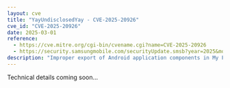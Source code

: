 ```yaml
---
layout: cve
title: "YayUndisclosedYay - CVE-2025-20926"
cve_id: "CVE-2025-20926"
date: 2025-03-01
reference: 
  - https://cve.mitre.org/cgi-bin/cvename.cgi?name=CVE-2025-20926
  - https://security.samsungmobile.com/securityUpdate.smsb?year=2025&month=3
description: "Improper export of Android application components in My Files prior to version 15.0.07.5 in Android 14 allows local attackers to access files with My Files’ privilege."
---
```


Technical details coming soon...